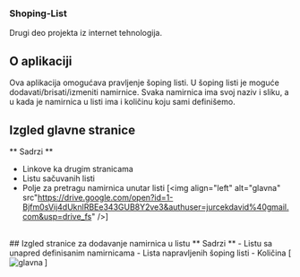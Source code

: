 ### Shoping-List
Drugi deo projekta iz internet tehnologija.

## O aplikaciji
Ova aplikacija omogućava pravljenje šoping listi. U šoping listi je moguće dodavati/brisati/izmeniti namirnice.
Svaka namirnica ima svoj naziv i sliku, a u kada je namirnica u listi ima i količinu koju sami definišemo.

## Izgled glavne stranice
** Sadrzi **
- Linkove ka drugim stranicama
- Listu sačuvanih listi
- Polje za pretragu namirnica unutar listi
[<img align="left" alt="glavna" src"https://drive.google.com/open?id=1-Bjfm0sVij4dUknlRBEe343GUB8Y2ve3&authuser=jurcekdavid%40gmail.com&usp=drive_fs" />]
<br />
## Izgled stranice za dodavanje namirnica u listu
** Sadrzi **
- Listu sa unapred definisanim namirnicama
- Lista napravljenih šoping listi
- Količina
[<img align="left" alt="glavna" src"https://drive.google.com/open?id=1-Mg4wNqTVUS36NiomTo_-tlPFX9gKWOW&authuser=jurcekdavid%40gmail.com&usp=drive_fs" />]
<br />

